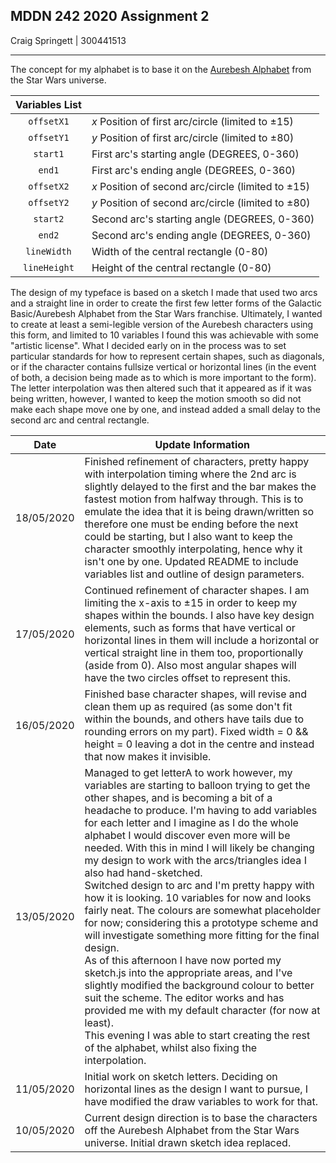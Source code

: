 ## MDDN 242 2020 Assignment 2

Craig Springett | 300441513

---

The concept for my alphabet is to base it on the [Aurebesh Alphabet](https://omniglot.com/images/writing/aurekbesh.gif) from the Star Wars universe.

| Variables List |															  |
|:--------------:|------------------------------------------------------------|
|	 `offsetX1`	 | _x_ Position of first arc/circle (limited to ±15)		  |
|	 `offsetY1`	 | _y_ Position of first arc/circle (limited to ±80)		  |
|	  `start1`	 | First arc's starting angle (DEGREES, 0-360)				  |
|	   `end1`	 | First arc's ending angle (DEGREES, 0-360)				  |
|	 `offsetX2`	 | _x_ Position of second arc/circle (limited to ±15)		  |
|	 `offsetY2`	 | _y_ Position of second arc/circle (limited to ±80)		  |
|	  `start2`	 | Second arc's starting angle (DEGREES, 0-360)				  |
|	   `end2`	 | Second arc's ending angle (DEGREES, 0-360)				  |
|	`lineWidth`  | Width of the central rectangle (0-80)					  |
|	`lineHeight` | Height of the central rectangle (0-80)					  |

The design of my typeface is based on a sketch I made that used two arcs and a straight line in order to create the first few letter forms of the Galactic Basic/Aurebesh Alphabet from the Star Wars franchise. Ultimately, I wanted to create at least a semi-legible version of the Aurebesh characters using this form, and limited to 10 variables I found this was achievable with some "artistic license". What I decided early on in the process was to set particular standards for how to represent certain shapes, such as diagonals, or if the character contains fullsize vertical or horizontal lines (in the event of both, a decision being made as to which is more important to the form). The letter interpolation was then altered such that it appeared as if it was being written, however, I wanted to keep the motion smooth so did not make each shape move one by one, and instead added a small delay to the second arc and central rectangle.

| Date		 | Update Information											  |
|:----------:|----------------------------------------------------------------|
| 18/05/2020 | Finished refinement of characters, pretty happy with interpolation timing where the 2nd arc is slightly delayed to the first and the bar makes the fastest motion from halfway through. This is to emulate the idea that it is being drawn/written so therefore one must be ending before the next could be starting, but I also want to keep the character smoothly interpolating, hence why it isn't one by one. Updated README to include variables list and outline of design parameters.							  |
| 17/05/2020 | Continued refinement of character shapes. I am limiting the x-axis to ±15 in order to keep my shapes within the bounds. I also have key design elements, such as forms that have vertical or horizontal lines in them will include a horizontal or vertical straight line in them too, proportionally (aside from 0). Also most angular shapes will have the two circles offset to represent this.											  |
| 16/05/2020 | Finished base character shapes, will revise and clean them up as required (as some don't fit within the bounds, and others have tails due to rounding errors on my part). Fixed width = 0 && height = 0 leaving a dot in the centre and instead that now makes it invisible.							  |
| 13/05/2020 | Managed to get letterA to work however, my variables are starting to balloon trying to get the other shapes, and is becoming a bit of a headache to produce. I'm having to add variables for each letter and I imagine as I do the whole alphabet I would discover even more will be needed. With this in mind I will likely be changing my design to work with the arcs/triangles idea I also had hand-sketched. <br/> Switched design to arc and I'm pretty happy with how it is looking. 10 variables for now and looks fairly neat. The colours are somewhat placeholder for now; considering this a prototype scheme and will investigate something more fitting for the final design. <br/> As of this afternoon I have now ported my sketch.js into the appropriate areas, and I've slightly modified the background colour to better suit the scheme. The editor works and has provided me with my default character (for now at least). <br/> This evening I was able to start creating the rest of the alphabet, whilst also fixing the interpolation.				  |
| 11/05/2020 | Initial work on sketch letters. Deciding on horizontal lines as the design I want to pursue, I have modified the draw variables to work for that.																		 |
| 10/05/2020 | Current design direction is to base the characters off the Aurebesh Alphabet from the Star Wars universe. Initial drawn sketch idea replaced.																	 |